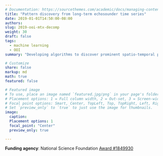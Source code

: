 ```yaml
---
# Documentation: https://sourcethemes.com/academic/docs/managing-content/
title: "Pattern discovery from long-term echosounder time series"
date: 2019-01-01T14:50:00-08:00
authors: 
slug: 2019-ooi-mtx-decomp
weight: 30
draft: false
tags: 
  - machine learning
  - OOI
summary: "Developing algorithms to discover prominent spatio-temporal patterns of animal movement and grouping behavior observed in sonar echoes using data from the Ocean Observatories Initiative (OOI)."

# Customize
share: false
markup: md
math: true
featured: false

# Featured image
# To use, place an image named `featured.jpg/png` in your page's folder.
# Placement options: 1 = Full column width, 2 = Out-set, 3 = Screen-width
# Focal point options: Smart, Center, TopLeft, Top, TopRight, Left, Right, BottomLeft, Bottom, BottomRight
# Set `preview_only` to `true` to just use the image for thumbnails.
image:
  caption:
  Placement options: 1
  focal_point: "Center"
  preview_only: true

---
```




**Funding agency**: National Science Foundation [Award #1849930](https://www.nsf.gov/awardsearch/showAward?AWD_ID=1849930&HistoricalAwards=false)